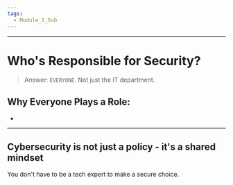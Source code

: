 ```yaml
---
tags:
  - Module_1_Sub
---
```


---

# Who's Responsible for Security?

> Answer: `EVERYONE`. Not just the IT department.

## Why Everyone Plays a Role:

- 
---

## Cybersecurity is not just a policy - it's a shared mindset
You don't have to be a tech expert to make a secure choice.